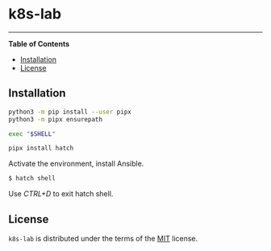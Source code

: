 # k8s-lab

-----

**Table of Contents**

- [Installation](#installation)
- [License](#license)

## Installation

```bash
python3 -m pip install --user pipx
python3 -m pipx ensurepath

exec "$SHELL"

pipx install hatch
```

Activate the environment, install Ansible.

```bash
$ hatch shell
```

Use *CTRL+D* to exit hatch shell.

## License

`k8s-lab` is distributed under the terms of the [MIT](https://spdx.org/licenses/MIT.html) license.
